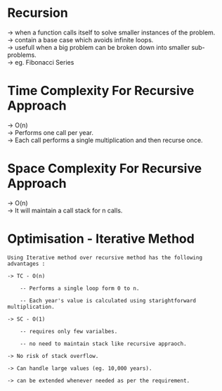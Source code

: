 # Recursion
-> when a function calls itself to solve smaller instances of the problem. <br>
-> contain a base case which avoids infinite loops. <br>
-> usefull when a big problem can be broken down into smaller sub-problems. <br>
-> eg. Fibonacci Series <br>
 
# Time Complexity For Recursive Approach
-> O(n)  <br>
-> Performs one call per year. <br>
-> Each call performs a single multiplication and then recurse once. <br>

# Space Complexity For Recursive Approach
-> O(n) <br>
-> It will maintain a call stack for n calls. <br>

# Optimisation - Iterative Method 
<pre><code>Using Iterative method over recursive method has the following advantages : <br>
-> TC - O(n)  <br>
    -- Performs a single loop form 0 to n. <br>
    -- Each year's value is calculated using starightforward multiplication. <br>
-> SC - O(1) <br>
    -- requires only few varialbes. <br>
    -- no need to maintain stack like recursive appraoch. <br>
-> No risk of stack overflow. <br>
-> Can handle large values (eg. 10,000 years). <br>
-> can be extended whenever needed as per the requirement.
    
